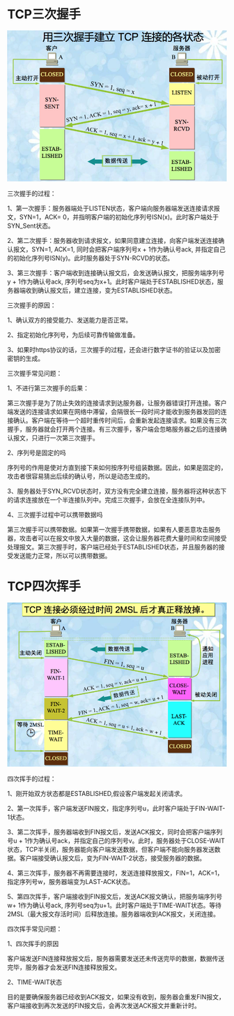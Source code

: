 # TCP三次握手
![pic](https://github.com/solo941/notes/blob/master/%E8%AE%A1%E7%AE%97%E6%9C%BA%E7%BD%91%E7%BB%9C/pics/%E4%B8%89%E6%AC%A1%E6%8F%A1%E6%89%8B.png)

三次握手的过程：

1、第一次握手：服务器端处于LISTEN状态，客户端向服务器端发送连接请求报文，SYN=1，ACK= 0，并指明客户端的初始化序列号ISN(x)。此时客户端处于SYN_Sent状态。

2、第二次握手：服务器收到请求报文，如果同意建立连接，向客户端发送连接确认报文，SYN=1, ACK=1, 同时会把客户端序列号x + 1作为确认号ack, 并指定自己的初始化序列号ISN(y)。此时服务器处于SYN-RCVD的状态。

3、第三次握手：客户端收到连接确认报文后，会发送确认报文，把服务端序列号y + 1作为确认号ack, 序列号seq为x+1。此时客户端处于ESTABLISHED状态，服务器端收到确认报文后，建立连接，变为ESTABLISHED状态。

三次握手的原因：

1、确认双方的接受能力、发送能力是否正常。

2、指定初始化序列号，为后续可靠传输做准备。

3、如果时https协议的话，三次握手的过程，还会进行数字证书的验证以及加密密钥的生成。

三次握手常见问题：

1、不进行第三次握手的后果：

第三次握手是为了防止失效的连接请求到达服务器，让服务器错误打开连接。客户端发送的连接请求如果在网络中滞留，会隔很长一段时间才能收到服务器发回的连接确认。客户端在等待一个超时重传时间后，会重新发起连接请求。如果没有三次握手，服务器就会打开两个连接。有三次握手，客户端会忽略服务器之后的连接确认报文，只进行一次第三次握手。

2、序列号是固定的吗

序列号的作用是使对方直到接下来如何按序列号组装数据。因此，如果是固定的，攻击者很容易猜出后续的确认号，所以是动态生成的。

3、服务器处于SYN_RCVD状态时，双方没有完全建立连接，服务器将这种状态下的请求连接放在一个半连接队列中。完成三次握手，会放在全连接队列中。

4、三次握手过程中可以携带数据吗

第三次握手可以携带数据。如果第一次握手携带数据，如果有人要恶意攻击服务器，攻击者可以在报文中放入大量的数据，这会让服务器花费大量时间和空间接受处理报文。第三次握手时，客户端已经处于ESTABLISHED状态，并且服务器的接受发送能力正常，所以可以携带数据。

# TCP四次挥手

![pic](https://github.com/solo941/notes/blob/master/%E8%AE%A1%E7%AE%97%E6%9C%BA%E7%BD%91%E7%BB%9C/pics/%E5%9B%9B%E6%AC%A1%E6%8C%A5%E6%89%8B.png)

四次挥手的过程：

1、刚开始双方状态都是ESTABLISHED,假设客户端发起关闭请求。

2、第一次挥手，客户端发送FIN报文，指定序列号u，此时客户端处于FIN-WAIT-1状态。

3、第二次挥手，服务器端收到FIN报文后，发送ACK报文，同时会把客户端序列号u + 1作为确认号ack，并指定自己的序列号v。此时，服务器处于CLOSE-WAIT状态，TCP半关闭，服务器能向客户端发送数据，但客户端不能向服务器发送数据。客户端接受确认报文后，变为FIN-WAIT-2状态，接受服务器的数据。

4、第三次挥手，服务器不再需要连接时，发送连接释放报文，FIN=1，ACK=1，指定序列号w，服务器端变为LAST-ACK状态。

5、第四次挥手，客户端接收到FIN报文后，发送ACK报文确认，把服务端序列号w+ 1作为确认号ack, 序列号seq为u+1。此时客户端处于TIME-WAIT状态。等待2MSL（最大报文存活时间）后释放连接。服务器端收到ACK报文，关闭连接。

四次挥手常见问题：

1、四次挥手的原因

客户端发送FIN连接释放报文后，服务器需要发送还未传送完毕的数据，数据传送完毕，服务器才会发送FIN连接释放报文。

2、TIME-WAIT状态

目的是要确保服务器已经收到ACK报文，如果没有收到，服务器会重发FIN报文，客户端接收到再次发送的FIN报文后，会再次发送ACK报文并重新计时。
